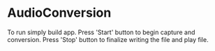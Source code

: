 # AudioConversion
 
To run simply build app. 
Press 'Start' button to begin capture and conversion.
Press 'Stop' button to finalize writing the file and play file.
